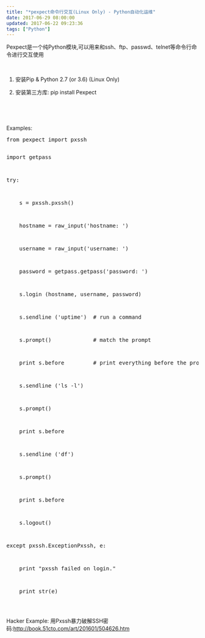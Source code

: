 ```yaml
---
title: "*pexpect命令行交互(Linux Only) - Python自动化运维"
date: 2017-06-29 08:00:00
updated: 2017-06-22 09:23:36
tags: ["Python"]
---
```

<p>Pexpect是一个纯Python模块,可以用来和ssh、ftp、passwd、telnet等命令行命令进行交互使用</p><p><br/></p><ol class=" list-paddingleft-2" style="list-style-type: decimal;"><li><p>安装Pip &amp; Python 2.7 (or 3.6)&nbsp;(Linux Only)</p></li><li><p>安装第三方库:&nbsp;pip install Pexpect</p></li></ol><p><br/></p><p><br/></p><p>Examples:</p><pre class="brush:python;toolbar:false">from&nbsp;pexpect&nbsp;import&nbsp;pxssh
import&nbsp;getpass
try:
&nbsp;&nbsp;&nbsp;&nbsp;s&nbsp;=&nbsp;pxssh.pxssh()
&nbsp;&nbsp;&nbsp;&nbsp;hostname&nbsp;=&nbsp;raw_input(&#39;hostname:&nbsp;&#39;)
&nbsp;&nbsp;&nbsp;&nbsp;username&nbsp;=&nbsp;raw_input(&#39;username:&nbsp;&#39;)
&nbsp;&nbsp;&nbsp;&nbsp;password&nbsp;=&nbsp;getpass.getpass(&#39;password:&nbsp;&#39;)
&nbsp;&nbsp;&nbsp;&nbsp;s.login&nbsp;(hostname,&nbsp;username,&nbsp;password)
&nbsp;&nbsp;&nbsp;&nbsp;s.sendline&nbsp;(&#39;uptime&#39;)&nbsp;&nbsp;#&nbsp;run&nbsp;a&nbsp;command
&nbsp;&nbsp;&nbsp;&nbsp;s.prompt()&nbsp;&nbsp;&nbsp;&nbsp;&nbsp;&nbsp;&nbsp;&nbsp;&nbsp;&nbsp;&nbsp;&nbsp;&nbsp;#&nbsp;match&nbsp;the&nbsp;prompt
&nbsp;&nbsp;&nbsp;&nbsp;print&nbsp;s.before&nbsp;&nbsp;&nbsp;&nbsp;&nbsp;&nbsp;&nbsp;&nbsp;&nbsp;#&nbsp;print&nbsp;everything&nbsp;before&nbsp;the&nbsp;prompt.
&nbsp;&nbsp;&nbsp;&nbsp;s.sendline&nbsp;(&#39;ls&nbsp;-l&#39;)
&nbsp;&nbsp;&nbsp;&nbsp;s.prompt()
&nbsp;&nbsp;&nbsp;&nbsp;print&nbsp;s.before
&nbsp;&nbsp;&nbsp;&nbsp;s.sendline&nbsp;(&#39;df&#39;)
&nbsp;&nbsp;&nbsp;&nbsp;s.prompt()
&nbsp;&nbsp;&nbsp;&nbsp;print&nbsp;s.before
&nbsp;&nbsp;&nbsp;&nbsp;s.logout()
except&nbsp;pxssh.ExceptionPxssh,&nbsp;e:
&nbsp;&nbsp;&nbsp;&nbsp;print&nbsp;&quot;pxssh&nbsp;failed&nbsp;on&nbsp;login.&quot;
&nbsp;&nbsp;&nbsp;&nbsp;print&nbsp;str(e)</pre><p><br/></p><p>Hacker Example: 用Pxssh暴力破解SSH密码:http://book.51cto.com/art/201601/504626.htm</p>
